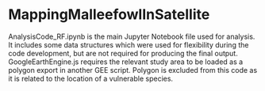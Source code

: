 # MappingMalleefowlInSatellite

AnalysisCode_RF.ipynb is the main Jupyter Notebook file used for analysis. It includes some data structures which were used for flexibility during the code development, but are not required for producing the final output.
GoogleEarthEngine.js requires the relevant study area to be loaded as a polygon export in another GEE script. Polygon is excluded from this code as it is related to the location of a vulnerable species.
